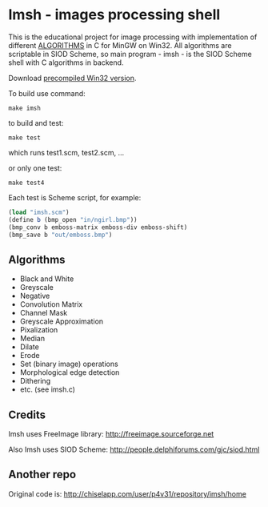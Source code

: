 # Imsh - images processing shell

This is the educational project for image processing with implementation of
different [ALGORITHMS](http://htmlpreview.github.com/?https://github.com/bapcyk/imsh/blob/master/src/algolist.html)
in C for MinGW on Win32. All algorithms are scriptable in SIOD Scheme,
so main program - imsh - is the SIOD Scheme shell with C algorithms in backend.

Download [precompiled Win32 version](https://github.com/bapcyk/imsh/blob/branch/imsh.exe).

To build use command:

`make imsh`

to build and test:

`make test`

which runs test1.scm, test2.scm, ...

or only one test:

`make test4`

Each test is Scheme script, for example:

```scheme
(load "imsh.scm")
(define b (bmp_open "in/ngirl.bmp"))
(bmp_conv b emboss-matrix emboss-div emboss-shift)
(bmp_save b "out/emboss.bmp")
```

## <a name="algo"></a>Algorithms

* Black and White
* Greyscale
* Negative
* Convolution Matrix
* Channel Mask
* Greyscale Approximation
* Pixalization
* Median
* Dilate
* Erode
* Set (binary image) operations
* Morphological edge detection
* Dithering
* etc. (see imsh.c) 

## Credits

Imsh uses FreeImage library: http://freeimage.sourceforge.net

Also Imsh uses SIOD Scheme: http://people.delphiforums.com/gjc/siod.html

## Another repo

Original code is: http://chiselapp.com/user/p4v31/repository/imsh/home
